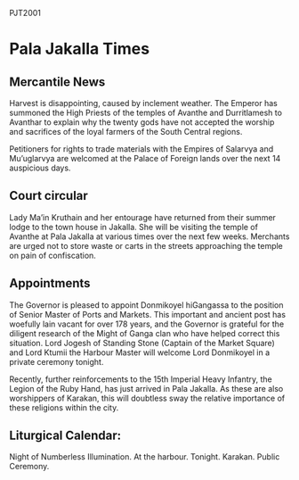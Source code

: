 PJT2001
# Pala Jakalla Times

## Mercantile News

Harvest is disappointing, caused by inclement weather. The Emperor has summoned the High Priests of the temples of Avanthe and Durritlamesh to Avanthar to explain why the twenty gods have not accepted the worship and sacrifices of the loyal farmers of the South Central regions.

Petitioners for rights to trade materials with the Empires of Salarvya and Mu’uglarvya are welcomed at the Palace of Foreign lands over the next 14 auspicious days.

## Court circular

Lady Ma’in Kruthain and her entourage have returned from their summer lodge to the town house in Jakalla. She will be visiting the temple of Avanthe at Pala Jakalla at various times over the next few weeks. Merchants are urged not to store waste or carts in the streets approaching the temple on pain of confiscation.

## Appointments

The Governor is pleased to appoint Donmikoyel hiGangassa to the position of Senior Master of Ports and Markets. This important and ancient post has woefully lain vacant for over 178 years, and the Governor is grateful for the diligent research of the Might of Ganga clan who have helped correct this situation. Lord Jogesh of Standing Stone (Captain of the Market Square) and Lord Ktumii the Harbour Master will welcome Lord Donmikoyel in a private ceremony tonight.

Recently, further reinforcements to the 15th Imperial Heavy Infantry, the Legion of the Ruby Hand, has just arrived in Pala Jakalla. As these are also worshippers of Karakan, this will doubtless sway the relative importance of these religions within the city.

## Liturgical Calendar:

Night of Numberless Illumination. At the harbour. Tonight. Karakan. Public Ceremony.